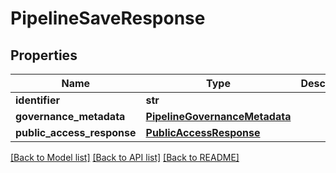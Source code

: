 # PipelineSaveResponse

## Properties
Name | Type | Description | Notes
------------ | ------------- | ------------- | -------------
**identifier** | **str** |  | [optional] 
**governance_metadata** | [**PipelineGovernanceMetadata**](PipelineGovernanceMetadata.md) |  | [optional] 
**public_access_response** | [**PublicAccessResponse**](PublicAccessResponse.md) |  | [optional] 

[[Back to Model list]](../README.md#documentation-for-models) [[Back to API list]](../README.md#documentation-for-api-endpoints) [[Back to README]](../README.md)


